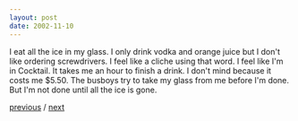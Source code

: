 ```yaml
---
layout: post
date: 2002-11-10
---
```


I eat all the ice in my glass. I only drink vodka and orange juice but I don't like ordering screwdrivers. I feel like a cliche using that word. I feel like I'm in Cocktail. It takes me an hour to finish a drink. I don't mind because it costs me $5.50. The busboys try to take my glass from me before I'm done. But I'm not done until all the ice is gone.

<a href="{{page.previous.url}}">previous</a> / <a href="{{page.next.url}}">next</a>
